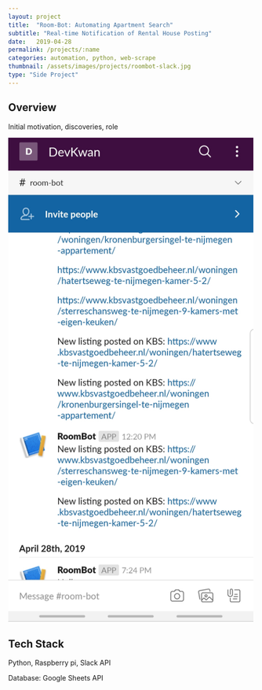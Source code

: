 ```yaml
---
layout: project
title:  "Room-Bot: Automating Apartment Search"
subtitle: "Real-time Notification of Rental House Posting"
date:   2019-04-28
permalink: /projects/:name
categories: automation, python, web-scrape
thumbnail: /assets/images/projects/roombot-slack.jpg
type: "Side Project"
---
```


## Overview

Initial motivation, discoveries, role

<img src="/assets/images/roombot-slack.jpg" alt="Screenshot of Room-bot on Slack" title="Screenshot of Room-bot on Slack" width="500px" />

## Tech Stack
Python, Raspberry pi, Slack API

Database: Google Sheets API

